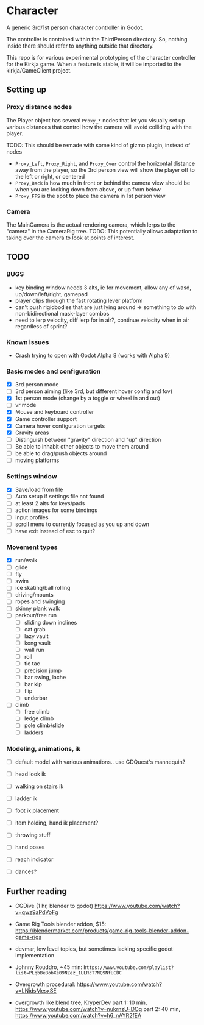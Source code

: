 # Character

A generic 3rd/1st person character controller in Godot.

The controller is contained within the ThirdPerson directory. So, nothing inside there should
refer to anything outside that directory.

This repo is for various experimental prototyping of the character controller for the Kirkja game.
When a feature is stable, it will be imported to the kirkja/GameClient project.


## Setting up

### Proxy distance nodes

The Player object has several `Proxy_*` nodes that let you visually set up various
distances that control how the camera will avoid colliding with the player.

TODO: This should be remade with some kind of gizmo plugin, instead of nodes 

- `Proxy_Left`, `Proxy_Right`, and `Proxy_Over` control the horizontal distance away from the player, so
  the 3rd person view will show the player off to the left or right, or centered
- `Proxy_Back` is how much in front or behind the camera view should be when you are looking down
  from above, or up from below
- `Proxy_FPS` is the spot to place the camera in 1st person view


### Camera

The MainCamera is the actual rendering camera, which lerps to the "camera" in the CameraRig tree.
TODO: This potentially allows adaptation to taking over the camera to look at points of interest.


## TODO

### BUGS
- key binding window needs 3 alts, ie for movement, allow any of wasd, up/down/left/right, gamepad
- player clips through the fast rotating lever platform
- can't push rigidbodies that are just lying around -> something to do with non-bidirectional mask-layer combos
- need to lerp velocity, diff lerp for in air?, continue velocity when in air regardless of sprint?

### Known issues
- Crash trying to open with Godot Alpha 8 (works with Alpha 9)


### Basic modes and configuration
- [x] 3rd person mode
- [ ] 3rd person aiming (like 3rd, but different hover config and fov)
- [x] 1st person mode (change by a toggle or wheel in and out)
- [ ] vr mode
- [x] Mouse and keyboard controller
- [x] Game controller support
- [x] Camera hover configuration targets
- [x] Gravity areas
- [ ] Distinguish between "gravity" direction and "up" direction
- [ ] Be able to inhabit other objects to move them around
- [ ] be able to drag/push objects around
- [ ] moving platforms

### Settings window
- [x] Save/load from file
- [ ] Auto setup if settings file not found
- [ ] at least 2 alts for keys/pads
- [ ] action images for some bindings 
- [ ] input profiles
- [ ] scroll menu to currently focused as you up and down
- [ ] have exit instead of esc to quit?

### Movement types
- [x] run/walk
- [ ] glide
- [ ] fly
- [ ] swim
- [ ] ice skating/ball rolling
- [ ] driving/mounts
- [ ] ropes and swinging
- [ ] skinny plank walk
- [ ] parkour/free run
  - [ ] sliding down inclines
  - [ ] cat grab
  - [ ] lazy vault
  - [ ] kong vault
  - [ ] wall run
  - [ ] roll
  - [ ] tic tac
  - [ ] precision jump
  - [ ] bar swing, lache
  - [ ] bar kip
  - [ ] flip
  - [ ] underbar
- [ ] climb
  - [ ] free climb
  - [ ] ledge climb
  - [ ] pole climb/slide
  - [ ] ladders

### Modeling, animations, ik
- [ ] default model with various animations.. use GDQuest's mannequin?
- [ ] head look ik
- [ ] walking on stairs ik
- [ ] ladder ik
- [ ] foot ik placement
- [ ] item holding, hand ik placement?
- [ ] throwing stuff
- [ ] hand poses
- [ ] reach indicator
- [ ] dances?




## Further reading

- CGDive (1 hr, blender to godot)  https://www.youtube.com/watch?v=qwz9aPdVoFg
- Game Rig Tools blender addon, $15:  https://blendermarket.com/products/game-rig-tools-blender-addon-game-rigs
- devmar, low level topics, but sometimes lacking specific godot implementation
- Johnny Rouddro, ~45 min: `https://www.youtube.com/playlist?list=PLqbBeBobXe09NZez_1LLRcT7NQ9NfUCBC`

- Overgrowth procedural: https://www.youtube.com/watch?v=LNidsMesxSE
- overgrowth like blend tree, KryperDev
	  part 1: 10 min, https://www.youtube.com/watch?v=nukrnzU-DOg
	  part 2: 40 min, https://www.youtube.com/watch?v=h6_nAYR2fEA


